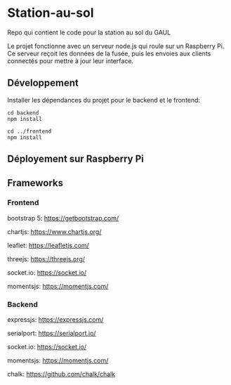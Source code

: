 # Station-au-sol

Repo qui contient le code pour la station au sol du GAUL

Le projet fonctionne avec un serveur node.js qui roule sur un Raspberry Pi. Ce serveur reçoit les données de la fusée, puis les envoies aux clients connectés pour mettre à jour leur interface.

## Développement

Installer les dépendances du projet pour le backend et le frontend:

```shell
cd backend
npm install

cd ../frontend
npm install
```

## Déployement sur Raspberry Pi

## Frameworks

### Frontend

bootstrap 5: https://getbootstrap.com/

chartjs: https://www.chartjs.org/

leaflet: https://leafletjs.com/

threejs: https://threejs.org/

socket.io: https://socket.io/

momentsjs: https://momentjs.com/

### Backend

expressjs: https://expressjs.com/

serialport: https://serialport.io/

socket.io: https://socket.io/

momentsjs: https://momentjs.com/

chalk: https://github.com/chalk/chalk
